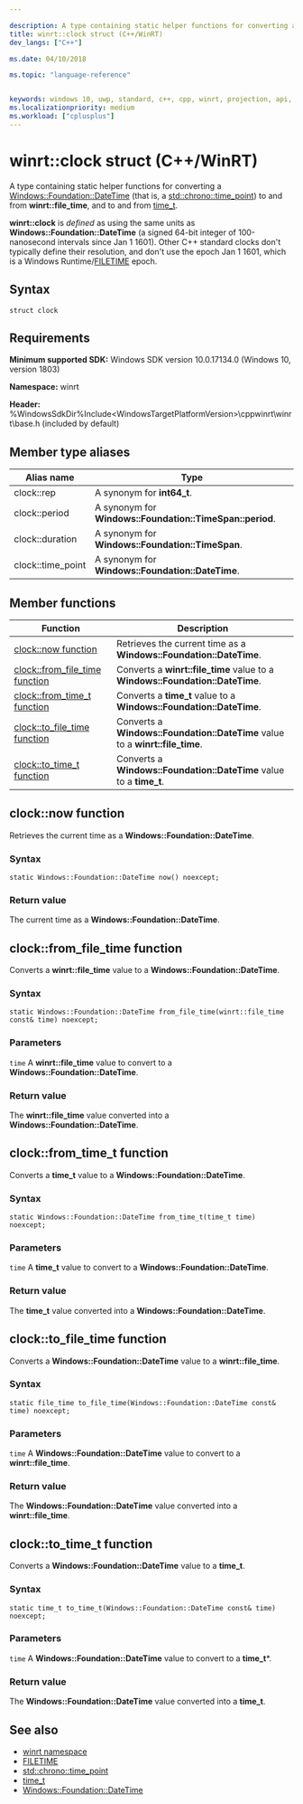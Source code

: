 ```yaml
---

description: A type containing static helper functions for converting a Windows::Foundation::DateTime (that is, a std::chrono::time_point) to and from winrt::file_time, and to and from time_t.
title: winrt::clock struct (C++/WinRT)
dev_langs: ["C++"]

ms.date: 04/10/2018

ms.topic: "language-reference"


keywords: windows 10, uwp, standard, c++, cpp, winrt, projection, api, reference, weak
ms.localizationpriority: medium
ms.workload: ["cplusplus"]
---
```


# winrt::clock struct (C++/WinRT)
A type containing static helper functions for converting a [Windows::Foundation::DateTime](/uwp/api/windows.foundation.datetime) (that is, a [std::chrono::time_point](/cpp/standard-library/time-point-class)) to and from **winrt::file_time**, and to and from [time_t](/cpp/c-runtime-library/reference/time-time32-time64).

**winrt::clock** is *defined* as using the same units as **Windows::Foundation::DateTime** (a signed 64-bit integer of 100-nanosecond intervals since Jan 1 1601). Other C++ standard clocks don't typically define their resolution, and don't use the epoch Jan 1 1601, which is a Windows Runtime/[FILETIME](/windows/win32/api/minwinbase/ns-minwinbase-filetime) epoch.

## Syntax
```cppwinrt
struct clock
```

## Requirements
**Minimum supported SDK:** Windows SDK version 10.0.17134.0 (Windows 10, version 1803)

**Namespace:** winrt

**Header:** %WindowsSdkDir%Include\<WindowsTargetPlatformVersion>\cppwinrt\winrt\base.h (included by default)

## Member type aliases
|Alias name|Type|
|------------|-----------------|
|clock::rep|A synonym for **int64_t**.|
|clock::period|A synonym for **Windows::Foundation::TimeSpan::period**.|
|clock::duration|A synonym for **Windows::Foundation::TimeSpan**.|
|clock::time_point|A synonym for **Windows::Foundation::DateTime**.|

## Member functions
|Function|Description|
|------------|-----------------|
|[clock::now function](#clocknow-function)|Retrieves the current time as a **Windows::Foundation::DateTime**.|
|[clock::from_file_time function](#clockfrom_file_time-function)|Converts a **winrt::file_time** value to a **Windows::Foundation::DateTime**.|
|[clock::from_time_t function](#clockfrom_time_t-function)|Converts a **time_t** value to a **Windows::Foundation::DateTime**.|
|[clock::to_file_time function](#clockto_file_time-function)|Converts a **Windows::Foundation::DateTime** value to a **winrt::file_time**.|
|[clock::to_time_t function](#clockto_time_t-function)|Converts a **Windows::Foundation::DateTime** value to a **time_t**.|

## clock::now function
Retrieves the current time as a **Windows::Foundation::DateTime**.

### Syntax
```cppwinrt
static Windows::Foundation::DateTime now() noexcept;
```

### Return value 
The current time as a **Windows::Foundation::DateTime**.

## clock::from_file_time function
Converts a **winrt::file_time** value to a **Windows::Foundation::DateTime**.

### Syntax
```cppwinrt
static Windows::Foundation::DateTime from_file_time(winrt::file_time const& time) noexcept;
```

### Parameters
`time`
A **winrt::file_time** value to convert to a **Windows::Foundation::DateTime**.

### Return value 
The **winrt::file_time** value converted into a **Windows::Foundation::DateTime**.

## clock::from_time_t function
Converts a **time_t** value to a **Windows::Foundation::DateTime**.

### Syntax
```cppwinrt
static Windows::Foundation::DateTime from_time_t(time_t time) noexcept;
```

### Parameters
`time`
A **time_t** value to convert to a **Windows::Foundation::DateTime**.

### Return value 
The **time_t** value converted into a **Windows::Foundation::DateTime**.

## clock::to_file_time function
Converts a **Windows::Foundation::DateTime** value to a **winrt::file_time**.

### Syntax
```cppwinrt
static file_time to_file_time(Windows::Foundation::DateTime const& time) noexcept;
```

### Parameters
`time`
A **Windows::Foundation::DateTime** value to convert to a **winrt::file_time**.

### Return value 
The **Windows::Foundation::DateTime** value converted into a **winrt::file_time**.

## clock::to_time_t function
Converts a **Windows::Foundation::DateTime** value to a **time_t**.

### Syntax
```cppwinrt
static time_t to_time_t(Windows::Foundation::DateTime const& time) noexcept;
```

### Parameters
`time`
A **Windows::Foundation::DateTime** value to convert to a **time_t***.

### Return value 
The **Windows::Foundation::DateTime** value converted into a **time_t**.

## See also 
* [winrt namespace](winrt.md)
* [FILETIME](/windows/win32/api/minwinbase/ns-minwinbase-filetime)
* [std::chrono::time_point](/cpp/standard-library/time-point-class)
* [time_t](/cpp/c-runtime-library/reference/time-time32-time64)
* [Windows::Foundation::DateTime](/uwp/api/windows.foundation.datetime)
